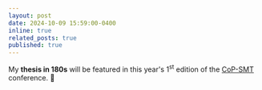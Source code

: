 ```yaml
---
layout: post
date: 2024-10-09 15:59:00-0400
inline: true
related_posts: true
published: true
---
```


My <b>thesis in 180s</b> will be featured in this year's 1<sup>st</sup> edition of the [CoP-SMT](https://colloque2024.santementaletravail.ca/) conference. 📸